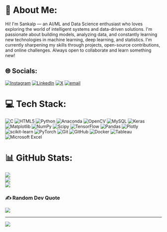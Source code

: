 # 💫 About Me:
Hi! I'm Sankalp — an AI/ML and Data Science enthusiast who loves exploring the world of intelligent systems and data-driven solutions. I'm passionate about building models, analyzing data, and constantly learning new technologies in machine learning, deep learning, and statistics. I'm currently sharpening my skills through projects, open-source contributions, and online challenges. Always open to collaborate and learn something new!

## 🌐 Socials:
[![Instagram](https://img.shields.io/badge/Instagram-%23E4405F.svg?logo=Instagram&logoColor=white)](https://instagram.com/https://www.instagram.com/sankalp_250/?next=%2F) 
[![LinkedIn](https://img.shields.io/badge/LinkedIn-%230077B5.svg?logo=linkedin&logoColor=white)](https://linkedin.com/in/https://www.linkedin.com/in/sankalp-singh-35b827250/) 
[![X](https://img.shields.io/badge/X-black.svg?logo=X&logoColor=white)](https://x.com/https://x.com/BunnySi79810067) 
[![email](https://img.shields.io/badge/Email-D14836?logo=gmail&logoColor=white)](mailto:sankalp25027@gmail.com) 

# 💻 Tech Stack:
![C](https://img.shields.io/badge/c-%2300599C.svg?style=for-the-badge&logo=c&logoColor=white) 
![HTML5](https://img.shields.io/badge/html5-%23E34F26.svg?style=for-the-badge&logo=html5&logoColor=white) 
![Python](https://img.shields.io/badge/python-3670A0?style=for-the-badge&logo=python&logoColor=ffdd54) 
![Anaconda](https://img.shields.io/badge/Anaconda-%2344A833.svg?style=for-the-badge&logo=anaconda&logoColor=white) 
![OpenCV](https://img.shields.io/badge/opencv-%23white.svg?style=for-the-badge&logo=opencv&logoColor=white) 
![MySQL](https://img.shields.io/badge/mysql-4479A1.svg?style=for-the-badge&logo=mysql&logoColor=white) 
![Keras](https://img.shields.io/badge/Keras-%23D00000.svg?style=for-the-badge&logo=Keras&logoColor=white) 
![Matplotlib](https://img.shields.io/badge/Matplotlib-%23ffffff.svg?style=for-the-badge&logo=Matplotlib&logoColor=black) 
![NumPy](https://img.shields.io/badge/numpy-%23013243.svg?style=for-the-badge&logo=numpy&logoColor=white) 
![Scipy](https://img.shields.io/badge/SciPy-%230C55A5.svg?style=for-the-badge&logo=scipy&logoColor=white) 
![TensorFlow](https://img.shields.io/badge/TensorFlow-%23FF6F00.svg?style=for-the-badge&logo=TensorFlow&logoColor=white) 
![Pandas](https://img.shields.io/badge/pandas-%23150458.svg?style=for-the-badge&logo=pandas&logoColor=white) 
![Plotly](https://img.shields.io/badge/Plotly-%233F4F75.svg?style=for-the-badge&logo=plotly&logoColor=white) 
![scikit-learn](https://img.shields.io/badge/scikit--learn-%23F7931E.svg?style=for-the-badge&logo=scikit-learn&logoColor=white) 
![PyTorch](https://img.shields.io/badge/PyTorch-%23EE4C2C.svg?style=for-the-badge&logo=PyTorch&logoColor=white) 
![Git](https://img.shields.io/badge/git-%23F05033.svg?style=for-the-badge&logo=git&logoColor=white) 
![GitHub](https://img.shields.io/badge/github-%23121011.svg?style=for-the-badge&logo=github&logoColor=white) 
![Docker](https://img.shields.io/badge/docker-%230db7ed.svg?style=for-the-badge&logo=docker&logoColor=white) 
![Tableau](https://img.shields.io/badge/Tableau-E97627?style=for-the-badge&logo=tableau&logoColor=white) 
![Microsoft Excel](https://img.shields.io/badge/Microsoft_Excel-217346?style=for-the-badge&logo=microsoft-excel&logoColor=white)

# 📊 GitHub Stats:
![](https://github-readme-stats.vercel.app/api?username=sankalp250&theme=dark&hide_border=false&include_all_commits=true&count_private=false)<br/>
![](https://nirzak-streak-stats.vercel.app/?user=sankalp250&theme=dark&hide_border=false)<br/>
![](https://github-readme-stats.vercel.app/api/top-langs/?username=sankalp250&theme=dark&hide_border=false&include_all_commits=true&count_private=false&layout=compact)

### ✍️ Random Dev Quote
![](https://quotes-github-readme.vercel.app/api?type=horizontal&theme=radical)

---
[![](https://visitcount.itsvg.in/api?id=sankalp250&icon=0&color=0)](https://visitcount.itsvg.in)

<!-- Proudly created with GPRM ( https://gprm.itsvg.in ) -->
